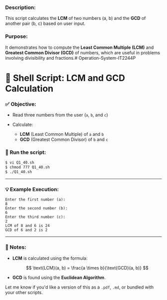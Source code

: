 ### Description:
This script calculates the **LCM** of two numbers (a, b) and the **GCD** of another pair (b, c) based on user input.

### Purpose:
It demonstrates how to compute the **Least Common Multiple (LCM)** and **Greatest Common Divisor (GCD)** of numbers, which are useful in problems involving divisibility and fractions.# Operation-System-IT2244P


# 🧮 Shell Script: LCM and GCD Calculation

### ✅ **Objective:**

* Read three numbers from the user (`a`, `b`, and `c`)
* Calculate:

  * **LCM** (Least Common Multiple) of `a` and `b`
  * **GCD** (Greatest Common Divisor) of `b` and `c`

### 🧪 **Run the script:**

```bash
$ vi Q1_40.sh
$ chmod 777 Q1_40.sh
$ ./Q1_40.sh
```

---

### 💡 **Example Execution:**

```
Enter the first number (a):
8
Enter the second number (b):
6
Enter the third number (c):
2
LCM of 8 and 6 is 24
GCD of 6 and 2 is 2
```

---

### 📌 Notes:

* **LCM** is calculated using the formula:

  $$
  \text{LCM}(a, b) = \frac{a \times b}{\text{GCD}(a, b)}
  $$
* **GCD** is found using the **Euclidean Algorithm**.

Let me know if you'd like a version of this as a `.pdf`, `.md`, or bundled with your other scripts.
